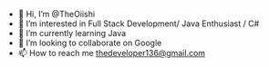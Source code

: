 - 👋 Hi, I’m @TheOiishi
- 👀 I’m interested in Full Stack Development/ Java Enthusiast / C#
- 🌱 I’m currently learning Java
- 💞️ I’m looking to collaborate on Google
- 📫 How to reach me thedeveloper136@gmail.com

<!---
TheOiishi/TheOiishi is a ✨ special ✨ repository because its `README.md` (this file) appears on your GitHub profile.
You can click the Preview link to take a look at your changes.
--->

